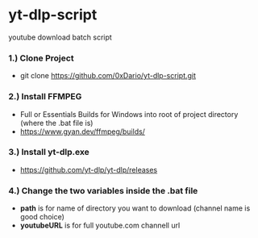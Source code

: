 # yt-dlp-script
 youtube download batch script

### 1.) Clone Project
- git clone https://github.com/0xDario/yt-dlp-script.git

### 2.) Install FFMPEG
- Full or Essentials Builds for Windows into root of project directory (where the .bat file is)
- https://www.gyan.dev/ffmpeg/builds/

### 3.) Install yt-dlp.exe
- https://github.com/yt-dlp/yt-dlp/releases

### 4.) Change the two variables inside the .bat file

- **path** is for name of directory you want to download (channel name is good choice)
- **youtubeURL** is for full youtube.com channell url
